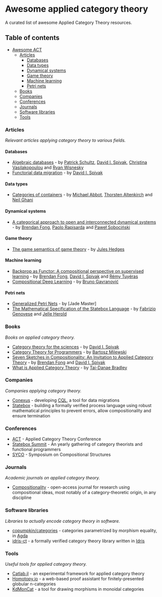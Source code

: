 # Awesome applied category theory

A curated list of awesome Applied Category Theory resources.

## Table of contents

- [Awesome ACT](#awesome-act)
    - [Articles](#articles)
        - [Databases](#databases)
        - [Data types](#data-types)
        - [Dynamical systems](#dynamical-systems)
        - [Game theory](#game-theory)
        - [Machine learning](#machine-learning)
        - [Petri nets](#petri-nets)
    - [Books](#books)
    - [Companies](#companies)
    - [Conferences](#conferences)
    - [Journals](#journals)
    - [Software libraries](#software-libraries)
    - [Tools](#tools)

### Articles
*Relevant articles applying category theory to various fields.*

#### Databases

* [Algebraic databases](http://www.tac.mta.ca/tac/volumes/32/16/32-16abs.html) - by [Patrick Schultz][schultz], [David I. Spivak][spivak], [Christina Vasilakopoulou][vasilakopoulou] and [Ryan Wisnesky][wisnesky]
* [Functorial data migration](https://www.sciencedirect.com/science/article/pii/S0890540112001010) - by [David I. Spivak][spivak]

#### Data types

* [Categories of containers](https://www.cs.nott.ac.uk/~psztxa/publ/fossacs03.pdf) - by [Michael Abbot][abbot], [Thorsten Altenkirch](altenkirch) and [Neil Ghani](ghani)

#### Dynamical systems

* [A categorical approach to open and interconnected dynamical systems](https://arxiv.org/abs/1510.05076) - by [Brendan Fong][fong], [Paolo Rapisarda][rapisarda] and [Paweł Sobociński][sobocinski]

#### Game theory

* [The game semantics of game theory](https://arxiv.org/abs/1904.11287) - by [Jules Hedges][hedges]

#### Machine learning

* [Backprop as Functor: A compositional perspective on supervised learning](https://arxiv.org/abs/1711.10455) - by [Brendan Fong][fong], [David I. Spivak][spivak] and [Rémy Tuyéras][tuyeras]
* [Compositional Deep Learning](https://arxiv.org/abs/1907.08292) - by [Bruno Gavranović][gavranovic]

#### Petri nets

* [Generalized Petri Nets](https://arxiv.org/abs/1904.09091) - by [Jade Master]
* [The Mathematical Specification of the Statebox Language](https://arxiv.org/abs/1906.07629) - by [Fabrizio Genovese][genovese] and [Jelle Herold][herold]

### Books
*Books on applied category theory.*

* [Category theory for the sciences](https://mitpress.mit.edu/books/category-theory-sciences) - by [David I. Spivak][spivak]
* [Category Theory for Programmers](https://github.com/hmemcpy/milewski-ctfp-pdf) - by [Bartosz Milewski][milewski]
* [Seven Sketches in Compositionality: An Invitation to Applied Category Theory](https://arxiv.org/abs/1803.05316) - by [Brendan Fong][fong] and [David I. Spivak][spivak]
* [What is Applied Category Theory](https://arxiv.org/abs/1809.05923) - by [Tai-Danae Bradley][bradley]

### Companies
*Companies applying category theory.*

* [Conexus](https://conexus.ai/) - developing [CQL](https://www.categoricaldata.net/), a tool for data migrations
* [Statebox](https://statebox.org/) - building a formally verified process language using robust mathematical principles to prevent errors, allow compositionality and ensure termination

### Conferences

* [ACT](http://www.appliedcategorytheory.org/) - Applied Category Theory Conference
* [Statebox Summit](https://summit.statebox.org/) - An yearly gathering of category theorists and functional programmers
* [SYCO](http://events.cs.bham.ac.uk/syco) - Symposium on Compositional Structures

### Journals
*Academic journals on applied category theory.*

* [Compositionality](http://www.compositionality-journal.org/) - open-access journal for research using compositional ideas, most notably of a category-theoretic origin, in any discipline

### Software libraries
*Libraries to actually encode category theory in software.*

* [copumpkin/categories](https://github.com/copumpkin/categories) - categories parametrized by morphism equality, in [Agda](https://wiki.portal.chalmers.se/agda/pmwiki.php)
* [idris-ct](https://github.com/statebox/idris-ct) - a formally verified category theory library written in [Idris](https://www.idris-lang.org/)


### Tools
*Useful tools for applied category theory.*

* [Catlab.jl](https://github.com/epatters/Catlab.jl) - an experimental framework for applied category theory
* [Homotopy.io](https://homotopy.io/) - a web-based proof assistant for finitely-presented globular n-categories
* [KdMonCat](http://kdmoncat.glitch.me/) - a tool for drawing morphisms in monoidal categories

[abbot]: https://www.cs.le.ac.uk/people/mabbott/
[altenkirch]: http://www.cs.nott.ac.uk/~psztxa/
[bradley]: https://www.math3ma.com/
[fong]: http://brendanfong.com/
[gavranovic]: https://www.brunogavranovic.com/
[genovese]: https://twitter.com/fabgenovese
[ghani]: https://www.strath.ac.uk/staff/ghanineilprof/
[hedges]: https://julesh.com/
[herold]: http://shell.defekt.nl/~jelle/#/p/about/
[master]: https://sites.google.com/view/jadeedenstarmaster/home
[milewski]: https://bartoszmilewski.com/
[rapisarda]: https://www.ecs.soton.ac.uk/people/pr3
[schultz]: https://www.linkedin.com/in/patrick-schultz-16645590/
[sobocinski]: https://www.ioc.ee/~pawel/
[spivak]: https://math.mit.edu/~dspivak/
[tuyeras]: http://www.normalesup.org/~tuyeras/
[vasilakopoulou]: https://mathdept.ucr.edu/faculty/cvasil.html
[wisnesky]: https://www.wisnesky.net/
